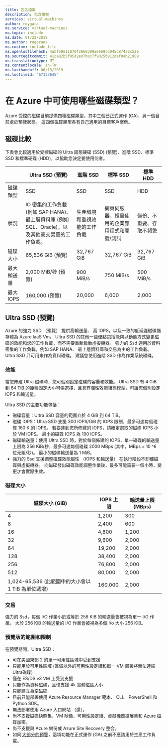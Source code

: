 ```yaml
---
title: 包含檔案
description: 包含檔案
services: virtual-machines
author: roygara
ms.service: virtual-machines
ms.topic: include
ms.date: 01/22/2019
ms.author: rogarana
ms.custom: include file
ms.openlocfilehash: 4abf50e11070f2060309ae9b9cd045c874a2c52e
ms.sourcegitcommit: 41ca82b5f95d2e07b0c7f9025b912daf0ab21909
ms.translationtype: MT
ms.contentlocale: zh-TW
ms.lasthandoff: 06/13/2019
ms.locfileid: "67133645"
---
```

# <a name="what-disk-types-are-available-in-azure"></a>在 Azure 中可使用哪些磁碟類型？

Azure 受控的磁碟目前提供四種磁碟類型，其中三個已正式運作 (GA)，另一個目前處於預覽狀態。 這四個磁碟類型各有自己適用的目標客戶案例。

## <a name="disk-comparison"></a>磁碟比較

下表會比較適用於受控磁碟的 Ultra 固態硬碟 (SSD) (預覽)、進階 SSD、標準 SSD 和標準硬碟 (HDD)，以協助您決定要使用何者。

|   | Ultra SSD (預覽)   | 進階 SSD   | 標準 SSD   | 標準 HDD   |
|---------|---------|---------|---------|---------|
|磁碟類型   |SSD   |SSD   |SSD   |HDD   |
|狀況   |IO 密集的工作負載 (例如 SAP HANA)、最上層資料庫 (例如 SQL、Oracle)，以及其他高交易量的工作負載。   |生產環境和重視效能的工作負載   |網頁伺服器，輕量使用的企業應用程式和開發/測試   |備份、不重要、存取不頻繁   |
|磁碟大小   |65,536 GiB (預覽)   |32,767 GiB    |32,767 GiB   |32,767 GiB   |
|最大輸送量   |2,000 MiB/秒 (預覽)   |900 MiB/s   |750 MiB/s   |500 MiB/s   |
|最大 IOPS   |160,000 (預覽)   |20,000   |6,000   |2,000   |

## <a name="ultra-ssd-preview"></a>Ultra SSD (預覽)

Azure 的強力 SSD （預覽） 提供高輸送量、 高 IOPS，以及一致的低延遲磁碟儲存體為 Azure IaaS Vm。 Ultra SSD 的其他一些優點包括能夠以動態方式變更磁碟的效能和您的工作負載，而不需要重新啟動虛擬機器。 強力的 Ssd 適用於資料密集的工作負載，例如 SAP HANA、 最上層資料庫和交易為主的工作負載。 Ultra SSD 只可用來作為資料磁碟。 建議您使用進階 SSD 作為作業系統磁碟。

### <a name="performance"></a>效能

當您佈建 Ultra 磁碟時，您可個別設定磁碟的容量和效能。 Ultra SSD 有 4 GiB 到 64 TiB 的幾種固定大小可供選擇，且具有彈性效能組態模型，可讓您個別設定 IOPS 和輸送量。

Ultra SSD 的主要功能包括：

- 磁碟容量：Ultra SSD 容量的範圍介於 4 GiB 到 64 TiB。
- 磁碟 IOPS：Ultra SSD 支援 300 IOPS/GiB 的 IOPS 限制，最多可達每個磁碟 160 K 的 IOPS。 若要達到您所佈建的 IOPS，請確定選取的磁碟 IOPS 小於 VM IOPS。 最小的磁碟 IOPS 為 100 IOPS。
- 磁碟輸送量：使用 Ultra SSD 時，對於每個佈建的 IOPS，單一磁碟的輸送量上限為 256 KiB/秒，最多可達每個磁碟 2000 MBps (其中，MBps = 10 ^6 位元組/秒)。 最小的磁碟輸送量為 1 MiB。
- 強力的 Ssd 支援調整磁碟效能屬性 （IOPS 和輸送量） 在執行階段不卸離磁碟與虛擬機器。 向磁碟發出磁碟效能調整作業後，最多可能需要一個小時，變更才會實際生效。

### <a name="disk-size"></a>磁碟大小

|磁碟大小 (GiB)  |IOPS 上限  |輸送量上限 (MBps)  |
|---------|---------|---------|
|4     |1,200         |300         |
|8     |2,400         |600         |
|16     |4,800         |1,200         |
|32     |9,600         |2,000         |
|64     |19,200         |2,000         |
|128     |38,400         |2,000         |
|256     |76,800         |2,000         |
|512     |80,000         |2,000         |
|1,024-65,536 (此範圍中的大小會以 1 TiB 為單位遞增)     |160,000         |2,000         |

### <a name="transactions"></a>交易

強力的 Ssd，每個 I/O 作業小於或等於 256 KiB 的輸送量會被視為單一 I/O 作業。 大於 256 KiB 的輸送量的 I/O 作業會被視為多個 I/o 大小 256 KiB。

### <a name="preview-scope-and-limitations"></a>預覽版的範圍和限制

在預覽期間，Ultra SSD：

- 可在美國東部 2 的單一可用性區域中受到支援  
- 只能用於可用性區域 (區域以外的可用性設定組和單一 VM 部署將無法連結 Ultra磁碟)
- 僅在 ES/DS v3 VM 上受到支援
- 只能作為資料磁碟，且僅支援 4k 實體磁區大小  
- 只能建立為空磁碟  
- 目前只能部署使用 Azure Resource Manager 範本、 CLI、 PowerShell 和 Python SDK。
- 無法部署使用 Azure 入口網站 （還）。
- 尚不支援磁碟快照集、VM 映像、可用性設定組、虛擬機器擴展集和 Azure 磁碟加密。
- 尚不支援與 Azure 備份或 Azure Site Recovery 整合。
- 如同 [大部分的預覽](https://azure.microsoft.com/support/legal/preview-supplemental-terms/)，這項功能在正式運作 (GA) 之前不應該用於生產工作負載。
